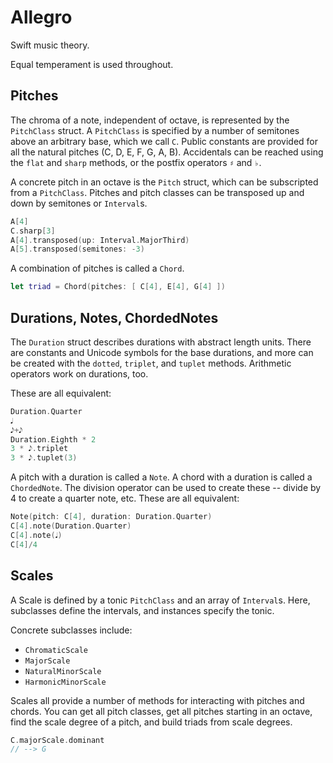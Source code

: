 # Allegro

Swift music theory.

Equal temperament is used throughout.

## Pitches

The chroma of a note, independent of octave, is represented by the `PitchClass` struct.  A `PitchClass` is specified by a number of semitones above an arbitrary base, which we call `C`.  Public constants are provided for all the natural pitches (C, D, E, F, G, A, B). Accidentals can be reached using the `flat` and `sharp` methods, or the postfix operators `♯` and `♭`.

A concrete pitch in an octave is the `Pitch` struct, which can be subscripted from a `PitchClass`.  Pitches and pitch classes can be transposed up and down by semitones or `Interval`s.

```swift
A[4]
C.sharp[3]
A[4].transposed(up: Interval.MajorThird)
A[5].transposed(semitones: -3)
```

A combination of pitches is called a `Chord`.

```swift
let triad = Chord(pitches: [ C[4], E[4], G[4] ])
```

## Durations, Notes, ChordedNotes

The `Duration` struct describes durations with abstract length units.  There are constants and Unicode symbols for the base durations, and more can be created with the `dotted`, `triplet`, and `tuplet` methods.  Arithmetic operators work on durations, too.  

These are all equivalent:

```swift
Duration.Quarter
𝅘𝅥
𝅘𝅥𝅮+𝅘𝅥𝅮
Duration.Eighth * 2
3 * 𝅘𝅥𝅮.triplet
3 * 𝅘𝅥𝅮.tuplet(3)
```

A pitch with a duration is called a `Note`.  A chord with a duration is called a `ChordedNote`.  The division operator can be used to create these -- divide by 4 to create a quarter note, etc.  These are all equivalent:

```swift
Note(pitch: C[4], duration: Duration.Quarter)
C[4].note(Duration.Quarter)
C[4].note(𝅘𝅥)
C[4]/4
```

## Scales

A Scale is defined by a tonic `PitchClass` and an array of `Interval`s.  Here, subclasses define the intervals, and instances specify the tonic.

Concrete subclasses include:
* `ChromaticScale`
* `MajorScale`
* `NaturalMinorScale`
* `HarmonicMinorScale`

Scales all provide a number of methods for interacting with pitches and chords.  You can get all pitch classes, get all pitches starting in an octave, find the scale degree of a pitch, and build triads from scale degrees.

```swift
C.majorScale.dominant
// --> G
```
